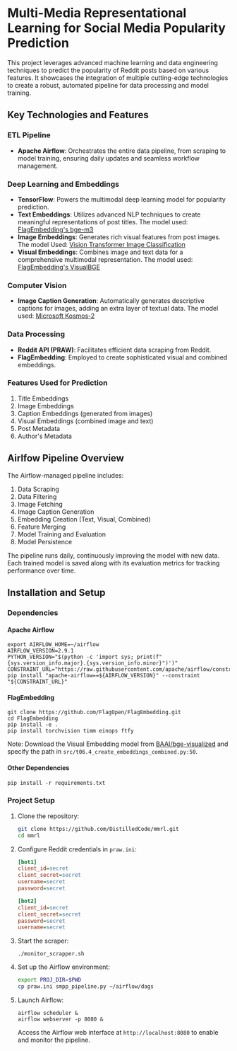 # Multi-Media Representational Learning for Social Media Popularity Prediction

This project leverages advanced machine learning and data engineering techniques to predict the popularity of Reddit posts based on various features. It showcases the integration of multiple cutting-edge technologies to create a robust, automated pipeline for data processing and model training.

## Key Technologies and Features

### ETL Pipeline
- **Apache Airflow**: Orchestrates the entire data pipeline, from scraping to model training, ensuring daily updates and seamless workflow management.

### Deep Learning and Embeddings
- **TensorFlow**: Powers the multimodal deep learning model for popularity prediction.
- **Text Embeddings**: Utilizes advanced NLP techniques to create meaningful representations of post titles. The model used: [FlagEmbedding's bge-m3](https://huggingface.co/BAAI/bge-m3)
- **Image Embeddings**: Generates rich visual features from post images. The model Used: [Vision Transformer Image Classification](https://huggingface.co/timm/vit_large_patch16_384.augreg_in21k_ft_in1k)
- **Visual Embeddings**: Combines image and text data for a comprehensive multimodal representation. The model used: [FlagEmbedding's VisualBGE](https://github.com/FlagOpen/FlagEmbedding/tree/master/FlagEmbedding/visual)

### Computer Vision
- **Image Caption Generation**: Automatically generates descriptive captions for images, adding an extra layer of textual data. The model used: [Microsoft Kosmos-2](https://huggingface.co/microsoft/kosmos-2-patch14-224)

### Data Processing
- **Reddit API (PRAW)**: Facilitates efficient data scraping from Reddit.
- **FlagEmbedding**: Employed to create sophisticated visual and combined embeddings.

### Features Used for Prediction
1. Title Embeddings
2. Image Embeddings
3. Caption Embeddings (generated from images)
4. Visual Embeddings (combined image and text)
5. Post Metadata
6. Author's Metadata

## Airlfow Pipeline Overview

The Airflow-managed pipeline includes:
1. Data Scraping
2. Data Filtering
3. Image Fetching
4. Image Caption Generation
5. Embedding Creation (Text, Visual, Combined)
6. Feature Merging
7. Model Training and Evaluation
8. Model Persistence

The pipeline runs daily, continuously improving the model with new data. Each trained model is saved along with its evaluation metrics for tracking performance over time.

## Installation and Setup

### Dependencies

#### Apache Airflow
```shell
export AIRFLOW_HOME=~/airflow
AIRFLOW_VERSION=2.9.1
PYTHON_VERSION="$(python -c 'import sys; print(f"{sys.version_info.major}.{sys.version_info.minor}")')"
CONSTRAINT_URL="https://raw.githubusercontent.com/apache/airflow/constraints-${AIRFLOW_VERSION}/constraints-${PYTHON_VERSION}.txt"
pip install "apache-airflow==${AIRFLOW_VERSION}" --constraint "${CONSTRAINT_URL}"
```

#### FlagEmbedding
```shell
git clone https://github.com/FlagOpen/FlagEmbedding.git
cd FlagEmbedding
pip install -e .
pip install torchvision timm einops ftfy
```

Note: Download the Visual Embedding model from [BAAI/bge-visualized](https://huggingface.co/BAAI/bge-visualized) and specify the path in `src/t06.4_create_embeddings_combined.py:50`.

#### Other Dependencies
```shell
pip install -r requirements.txt
```

### Project Setup

1. Clone the repository:
   ```bash
   git clone https://github.com/DistilledCode/mmrl.git
   cd mmrl
   ```

2. Configure Reddit credentials in `praw.ini`:
   ```ini
   [bot1]
   client_id=secret
   client_secret=secret
   username=secret
   password=secret

   [bot2]
   client_id=secret
   client_secret=secret
   password=secret
   username=secret
   ```

3. Start the scraper:
   ```shell
   ./monitor_scrapper.sh
   ```

4. Set up the Airflow environment:
   ```bash
   export PROJ_DIR=$PWD
   cp praw.ini smpp_pipeline.py ~/airflow/dags
   ```

5. Launch Airflow:
   ```shell
   airflow scheduler &
   airflow webserver -p 8080 &
   ```

   Access the Airflow web interface at `http://localhost:8080` to enable and monitor the pipeline.
